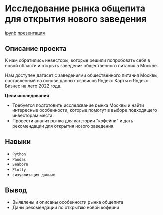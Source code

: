 # Исследование рынка общепита для открытия нового заведения

[ipynb](https://github.com/AlexVarnik/data-analyst/blob/main/DA_011_catering%20market_visualization/DA_011_catering%20market_visualization.ipynb)
[презентация](https://github.com/AlexVarnik/data-analyst/blob/main/DA_011_catering%20market_visualization/DA_011_catering_market_summer_2022.pdf)

## Описание проекта

К нам обратились инвесторы, которые решили попробовать себя в новой области и открыть заведение общественного питания в Москве.

Нам доступен датасет с заведениями общественного питания Москвы, составленный на основе данных сервисов Яндекс Карты и Яндекс Бизнес на лето 2022 года.

**Цели исследования**
- Требуется подготовить исследование рынка Москвы и найти интересные особенности, которые  помогут в выборе подходящего инвесторам места.
- Провести анализ рынка для категории "кофейни" и дать рекомендации для открытия нового заведения. 

## Навыки

- `Python`
- `Pandas`
- `Seaborn`
- `Plotly`
- `визуализация данных`

## Вывод 

- Выявлены и описаны особенности рынка общепита
- Даны рекомендации по открытию новой кофейни